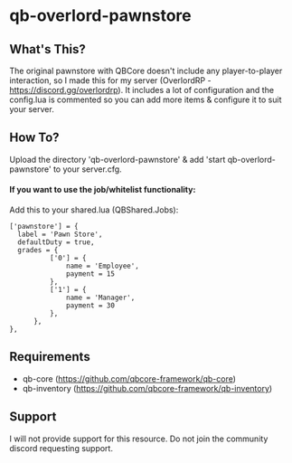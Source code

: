 # qb-overlord-pawnstore
## What's This?
The original pawnstore with QBCore doesn't include any player-to-player interaction, so I made this for my server (OverlordRP - https://discord.gg/overlordrp). It includes a lot of configuration and the config.lua is commented so you can add more items & configure it to suit your server.

## How To?
Upload the directory 'qb-overlord-pawnstore' & add 'start qb-overlord-pawnstore' to your server.cfg.
#### If you want to use the job/whitelist functionality:
Add this to your shared.lua (QBShared.Jobs):
```
['pawnstore'] = {
  label = 'Pawn Store',
  defaultDuty = true,
  grades = {
          ['0'] = {
              name = 'Employee',
              payment = 15
          },
          ['1'] = {
              name = 'Manager',
              payment = 30
          },
      },
},
```

## Requirements
 - qb-core (https://github.com/qbcore-framework/qb-core)
 - qb-inventory (https://github.com/qbcore-framework/qb-inventory)

## Support
I will not provide support for this resource. Do not join the community discord requesting support.
